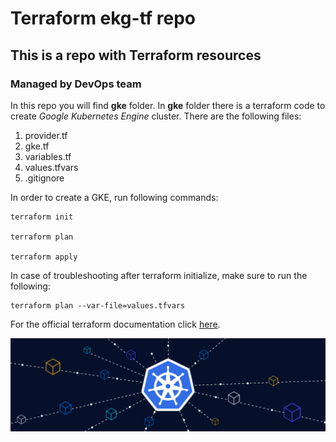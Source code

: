 # Terraform ekg-tf repo
## This is a repo with Terraform resources 
### Managed by DevOps team

In this repo you will find **gke** folder.
In **gke** folder there is a terraform code to create *Google Kubernetes Engine* cluster. There are the following files:

1. provider.tf
2. gke.tf
3. variables.tf
4. values.tfvars
5. .gitignore

In order to create a GKE, run following commands:

```
terraform init

terraform plan 

terraform apply 
```

In case of troubleshooting after terraform initialize, make sure to run the following:

```
terraform plan --var-file=values.tfvars

```

For the official terraform documentation click [here](https://registry.terraform.io/providers/hashicorp/google/latest/docs/resources/container_cluster).

![gke](Kubernetes-Scheduling.webp)